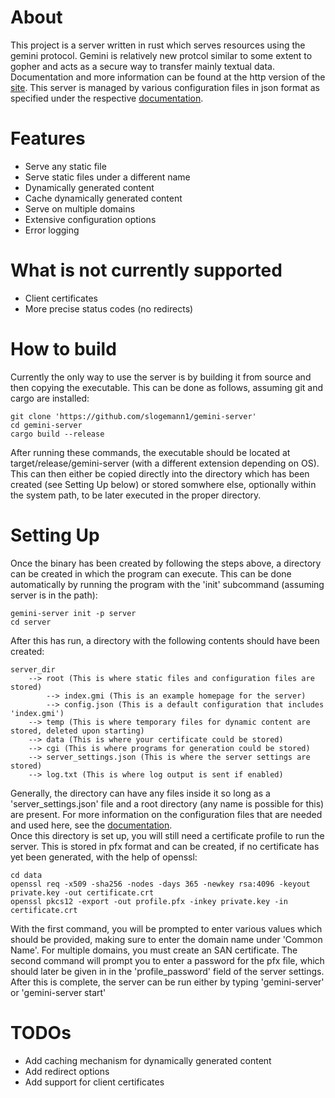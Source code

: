 # About
This project is a server written in rust which serves resources using the gemini protocol. Gemini
is relatively new protcol similar to some extent to gopher and acts as a secure way to transfer mainly 
textual data. Documentation and more information can be found at the http version of the [site](https://gemini.circumlunar.space/). This server is managed by various configuration files in json format as 
specified under the respective [documentation](https://github.com/slogemann1/gemini-server/blob/master/config-doc.md).

# Features
- Serve any static file
- Serve static files under a different name
- Dynamically generated content
- Cache dynamically generated content
- Serve on multiple domains
- Extensive configuration options
- Error logging

# What is not currently supported
- Client certificates
- More precise status codes (no redirects)

# How to build
Currently the only way to use the server is by building it from source and then copying the executable.
This can be done as follows, assuming git and cargo are installed:
```shell
git clone 'https://github.com/slogemann1/gemini-server'
cd gemini-server
cargo build --release
```
After running these commands, the executable should be located at target/release/gemini-server (with a 
different extension depending on OS). This can then either be copied directly into the directory which
has been created (see Setting Up below) or stored somwhere else, optionally within the system path, to be
later executed in the proper directory.

# Setting Up
Once the binary has been created by following the steps above, a directory can be created in which the
program can execute. This can be done automatically by running the program with the 'init' subcommand 
(assuming server is in the path):
```shell
gemini-server init -p server
cd server
```

After this has run, a directory with the following contents should have been created:
```
server_dir
    --> root (This is where static files and configuration files are stored)
        --> index.gmi (This is an example homepage for the server)
        --> config.json (This is a default configuration that includes 'index.gmi')
    --> temp (This is where temporary files for dynamic content are stored, deleted upon starting)
    --> data (This is where your certificate could be stored)
    --> cgi (This is where programs for generation could be stored)
    --> server_settings.json (This is where the server settings are stored)
    --> log.txt (This is where log output is sent if enabled)
```
Generally, the directory can have any files inside it so long as a 'server_settings.json' file and
a root directory (any name is possible for this) are present. For more information on the configuration 
files that are needed and used here, see the [documentation](https://github.com/slogemann1/gemini-server/blob/master/config-doc.md).
\
Once this directory is set up, you will still need a certificate profile to run the server. This is
stored in pfx format and can be created, if no certificate has yet been generated, with the help of openssl:
```shell
cd data
openssl req -x509 -sha256 -nodes -days 365 -newkey rsa:4096 -keyout private.key -out certificate.crt
openssl pkcs12 -export -out profile.pfx -inkey private.key -in certificate.crt
```
With the first command, you will be prompted to enter various values which should be provided, making sure
to enter the domain name under 'Common Name'. For multiple domains, you must create an SAN certificate. The
second command will prompt you to enter a password for the pfx file, which should later be given in in the
'profile_password' field of the server settings.
\
After this is complete, the server can be run either by typing 'gemini-server' or 'gemini-server start'

# TODOs
- Add caching mechanism for dynamically generated content
- Add redirect options
- Add support for client certificates